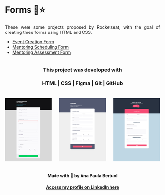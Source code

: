 # Forms 📄⭐
  
<p align="justify"> These were some projects proposed by Rocketseat, with the goal of creating three forms using HTML and CSS. </p>

- [Event Creation Form](https://anaaaab.github.io/event-form)
- [Mentoring Scheduling Form](https://anaaaab.github.io/scheduling-form)
- [Mentoring Assessment Form](https://anaaaab.github.io/assessment-form)

#

#### <h3 align="center">**This project was developed with** </h3>

#### <h3 align="center">HTML | CSS | Figma | Git | GitHub </h3>

#

<div style="display:flex; justify-content: space-between;">
    <img src="event-form.png" alt="Imagem 1" width="30%">
    <img src="form1.png" alt="Imagem 2" width="30%">
    <img src="form2.png" alt="Imagem 3" width="30%">
</div>

#
  
<p align="center"><strong>Made with 🤍 by Ana Paula Bertuol </strong><p>
  

#### <p align="center">[Access my profile on LinkedIn here](https://www.linkedin.com/in/ana-paula-bertuol/) <p>

